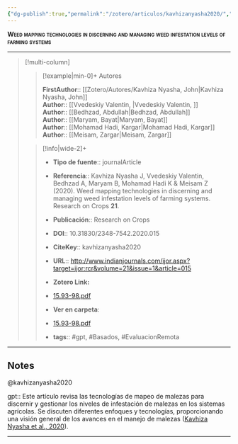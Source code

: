 ```yaml
---
{"dg-publish":true,"permalink":"/zotero/articulos/kavhizanyasha2020/","title":"Weed mapping technologies in discerning and managing weed infestation levels of farming systems","tags":["#zotero"]}
---
```



<span style="font-variant:small-caps; font-weight: bold;">Weed mapping technologies in discerning and managing weed infestation levels of farming systems</span>

---


> [!multi-column]
>
>> [!example|min-0]+ Autores
>> 
>> **FirstAuthor**:: [[Zotero/Autores/Kavhiza Nyasha, John\|Kavhiza Nyasha, John]]  
>> **Author**:: [[Vvedeskiy Valentin, \|Vvedeskiy Valentin, ]]  
>> **Author**:: [[Bedhzad, Abdullah\|Bedhzad, Abdullah]]  
>> **Author**:: [[Maryam, Bayat\|Maryam, Bayat]]  
>> **Author**:: [[Mohamad Hadi, Kargar\|Mohamad Hadi, Kargar]]  
>> **Author**:: [[Meisam, Zargar\|Meisam, Zargar]]  
 >
>
>> [!info|wide-2]+
>>
>> - **Tipo de fuente**:: journalArticle
>> - **Referencia**:: Kavhiza Nyasha J, Vvedeskiy Valentin, Bedhzad A, Maryam B, Mohamad Hadi K & Meisam Z (2020). Weed mapping technologies in discerning and managing weed infestation levels of farming systems. Research on Crops **21**.
>> - **Publicación**:: Research on Crops
>> - **DOI**:: 10.31830/2348-7542.2020.015
>> - **CiteKey**:: kavhizanyasha2020
>> - **URL**:: http://www.indianjournals.com/ijor.aspx?target=ijor:rcr&volume=21&issue=1&article=015
>> - **Zotero Link:** 
>> - [15.93-98.pdf](zotero://select/library/items/KSQ9PQDT)
>>
>> - **Ver en carpeta**: 
>> - [15.93-98.pdf](file://J:\OneDrive\Articulos\15.93-98.pdf)
>> - **tags**:: #gpt, #Basados, #EvaluacionRemota



--- 

## Notes

@kavhizanyasha2020

gpt:: Este artículo revisa las tecnologías de mapeo de malezas para discernir y gestionar los niveles de infestación de malezas en los sistemas agrícolas. Se discuten diferentes enfoques y tecnologías, proporcionando una visión general de los avances en el manejo de malezas ([Kavhiza Nyasha et al., 2020](zotero://select/library/items/Z4PPBAPN)).






---







